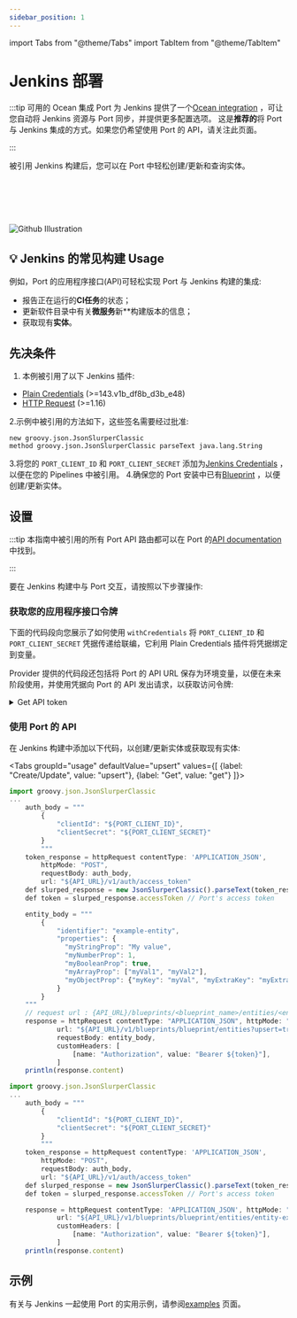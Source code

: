 ```yaml
---
sidebar_position: 1
---
```


import Tabs from "@theme/Tabs"
import TabItem from "@theme/TabItem"

# Jenkins 部署

:::tip  可用的 Ocean 集成 Port 为 Jenkins 提供了一个[Ocean integration](/build-your-software-catalog/sync-data-to-catalog/ci-cd/jenkins.md) ，可让您自动将 Jenkins 资源与 Port 同步，并提供更多配置选项。 这是**推荐的**将 Port 与 Jenkins 集成的方式。如果您仍希望使用 Port 的 API，请关注此页面。

:::

被引用 Jenkins 构建后，您可以在 Port 中轻松创建/更新和查询实体。

<br></br>
<br></br>

![Github Illustration](/img/build-your-software-catalog/sync-data-to-catalog/jenkins/jenkins-pipeline-illustration.jpg)

## 💡 Jenkins 的常见构建 Usage

例如，Port 的应用程序接口(API)可轻松实现 Port 与 Jenkins 构建的集成: 

* 报告正在运行的**CI任务**的状态；
* 更新软件目录中有关**微服务**新**构建版本的信息；
* 获取现有**实体**。

## 先决条件

1. 本例被引用了以下 Jenkins 插件: 

* [Plain Credentials](https://plugins.jenkins.io/credentials-binding/) (>=143.v1b_df8b_d3b_e48)
* [HTTP Request](https://plugins.jenkins.io/http_request/) (>=1.16)

2.示例中被引用的方法如下，这些签名需要经过批准: 

```
new groovy.json.JsonSlurperClassic
method groovy.json.JsonSlurperClassic parseText java.lang.String
```

3.将您的 `PORT_CLIENT_ID` 和 `PORT_CLIENT_SECRET` 添加为[Jenkins Credentials](https://www.jenkins.io/doc/book/using/using-credentials/) ，以便在您的 Pipelines 中被引用。
4.确保您的 Port 安装中已有[Blueprint](/build-your-software-catalog/define-your-data-model/setup-blueprint/setup-blueprint.md) ，以便创建/更新实体。

## 设置

:::tip 本指南中被引用的所有 Port API 路由都可以在 Port 的[API documentation](/api-reference/api-reference.mdx) 中找到。

:::

要在 Jenkins 构建中与 Port 交互，请按照以下步骤操作: 

### 获取您的应用程序接口令牌

下面的代码段向您展示了如何使用 `withCredentials` 将 `PORT_CLIENT_ID` 和 `PORT_CLIENT_SECRET` 凭据传递给联编，它利用 Plain Credentials 插件将凭据绑定到变量。

Provider 提供的代码段还包括将 Port 的 API URL 保存为环境变量，以便在未来阶段使用，并使用凭据向 Port 的 API 发出请求，以获取访问令牌: 

<details>
  <summary> Get API token </summary>

```js showLineNumbers
pipeline {
  agent any
  environment {
    API_URL = "https://api.getport.io"
  }
...
    withCredentials([
        string(credentialsId: 'port-client-id', variable: 'PORT_CLIENT_ID'),
        string(credentialsId: 'port-client-secret', variable: 'PORT_CLIENT_SECRET')
        ]){
            // Token request body
            auth_body = """
                {
                    "clientId": "${PORT_CLIENT_ID}",
                    "clientSecret": "${PORT_CLIENT_SECRET}"
                }
                """

            // Make a request to fetch Port API's token
            token_response = httpRequest contentType: 'APPLICATION_JSON',
                httpMode: "POST",
                requestBody: auth_body,
                url: "${API_URL}/v1/auth/access_token"

            // Parse the response to get the accessToken
            def slurped_response = new JsonSlurperClassic().parseText(token_response.content)
            def token = slurped_response.accessToken // Use this token for authentication with Port
            ...
        }
```

</details>

### 使用 Port 的 API

在 Jenkins 构建中添加以下代码，以创建/更新实体或获取现有实体: 

<Tabs groupId="usage" defaultValue="upsert" values={[
{label: "Create/Update", value: "upsert"},
{label: "Get", value: "get"}
]}>

<TabItem value="upsert">

```js showLineNumbers
import groovy.json.JsonSlurperClassic
...
    auth_body = """
        {
            "clientId": "${PORT_CLIENT_ID}",
            "clientSecret": "${PORT_CLIENT_SECRET}"
        }
        """
    token_response = httpRequest contentType: 'APPLICATION_JSON',
        httpMode: "POST",
        requestBody: auth_body,
        url: "${API_URL}/v1/auth/access_token"
    def slurped_response = new JsonSlurperClassic().parseText(token_response.content)
    def token = slurped_response.accessToken // Port's access token

    entity_body = """
        {
            "identifier": "example-entity",
            "properties": {
              "myStringProp": "My value",
              "myNumberProp": 1,
              "myBooleanProp": true,
              "myArrayProp": ["myVal1", "myVal2"],
              "myObjectProp": {"myKey": "myVal", "myExtraKey": "myExtraVal"}
            }
        }
    """
    // request url : {API_URL}/blueprints/<blueprint_name>/entities/<entity_name>
    response = httpRequest contentType: "APPLICATION_JSON", httpMode: "POST",
            url: "${API_URL}/v1/blueprints/blueprint/entities?upsert=true&merge=true",
            requestBody: entity_body,
            customHeaders: [
                [name: "Authorization", value: "Bearer ${token}"],
            ]
    println(response.content)
```

</TabItem>
<TabItem value="get">

```js showLineNumbers
import groovy.json.JsonSlurperClassic
...
    auth_body = """
        {
            "clientId": "${PORT_CLIENT_ID}",
            "clientSecret": "${PORT_CLIENT_SECRET}"
        }
        """
    token_response = httpRequest contentType: 'APPLICATION_JSON',
        httpMode: "POST",
        requestBody: auth_body,
        url: "${API_URL}/v1/auth/access_token"
    def slurped_response = new JsonSlurperClassic().parseText(token_response.content)
    def token = slurped_response.accessToken // Port's access token

    response = httpRequest contentType: 'APPLICATION_JSON', httpMode: "GET",
            url: "${API_URL}/v1/blueprints/blueprint/entities/entity-example",
            customHeaders: [
                [name: "Authorization", value: "Bearer ${token}"],
            ]
    println(response.content)
```

</TabItem>
</Tabs>

## 示例

有关与 Jenkins 一起使用 Port 的实用示例，请参阅[examples](./examples.md) 页面。